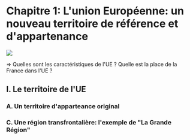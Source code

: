 # Chapitre 1: L'union Européenne: un nouveau territoire de référence et d'appartenance

![](../../../../assets/scans/200078828812480.png)

=> Quelles sont les caractéristiques de l'UE ? Quelle est la place de la France dans l'UE ?

## I. Le territoire de l'UE
### A. Un territoire d'apparteance original
### C. Une région transfrontalière: l'exemple de "La Grande Région"

